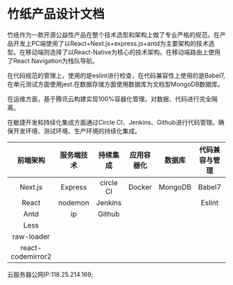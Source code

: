 # 竹纸产品设计文档

竹纸作为一款开源公益性产品在整个技术选型和架构上做了专业严格的规范。在产品开发上PC端使用了以React+Next.js+express.js+antd为主要架构的技术选型。在移动端则选择了以React-Native为核心的技术架构。在移动端路由上使用了React Navigation为栈队导航。

在代码规范的管理上，使用的是eslint进行检查，在代码兼容性上使用的是Babel7,在单元测试方面使用jest.在数据存储方面使用数据库为文档型MongoDB数据库。

在运维方面，基于腾讯云构建实现100%容器化管理。对数据、代码进行完全隔离。

在敏捷开发和持续化集成方面通过Circle CI、Jenkins、Github进行代码管理。确保开发环境、测试环境、生产环境的持续化集成。

| 前端架构           | 服务端技术 | 持续集成    | 应用容器化 | 数据库   | 代码兼容与管理 | 单元测试  | 
| :-------------:   |:--------:| :--------: | :-------:|:-------:|:------------:|:-------:|
| Next.js           | Express  | circle CI  | Docker   | MongoDB | Babel7       | Jest    |
| React             | nodemon  | Jenkins    |          |         | Eslint       |         |
| Antd              |   ip     |   Github   |          |         |              |         |
| Less              |          |            |          |         |              |         |
| raw-loader        |          |            |          |         |              |         |
| react-codemirror2 |          |            |          |         |              |         |

云服务器公网IP:118.25.214.169;